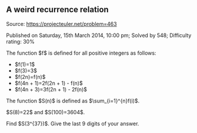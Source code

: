 A weird recurrence relation
---------------------------

Source: https://projecteuler.net/problem=463

Published on Saturday, 15th March 2014, 10:00 pm; Solved by 548;
Difficulty rating: 30%

The function \$f\$ is defined for all positive integers as follows:

-   \$f(1)=1\$
-   \$f(3)=3\$
-   \$f(2n)=f(n)\$
-   \$f(4n + 1)=2f(2n + 1) - f(n)\$
-   \$f(4n + 3)=3f(2n + 1) - 2f(n)\$

The function \$S(n)\$ is defined as \$\\sum\_{i=1}\^{n}f(i)\$.

\$S(8)=22\$ and \$S(100)=3604\$.

Find \$S(3\^{37})\$. Give the last 9 digits of your answer.
